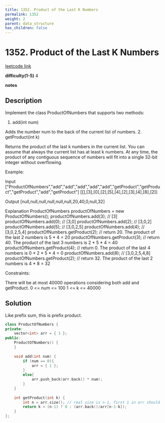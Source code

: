 ```yaml
---
title: 1352. Product of the Last K Numbers
permalink: 1352
weight: 2
parent: data_structure
has_children: false
---
```

# 1352. Product of the Last K Numbers
[leetcode link](https://leetcode.com/problems/product-of-the-last-k-numbers/)

**difficulty(1-5)** 
4

**notes**   


## Description
Implement the class ProductOfNumbers that supports two methods:

1. add(int num)

Adds the number num to the back of the current list of numbers.
2. getProduct(int k)

Returns the product of the last k numbers in the current list.
You can assume that always the current list has at least k numbers.
At any time, the product of any contiguous sequence of numbers will fit into a single 32-bit integer without overflowing.

 

Example:

Input
["ProductOfNumbers","add","add","add","add","add","getProduct","getProduct","getProduct","add","getProduct"]
[[],[3],[0],[2],[5],[4],[2],[3],[4],[8],[2]]

Output
[null,null,null,null,null,null,20,40,0,null,32]

Explanation
ProductOfNumbers productOfNumbers = new ProductOfNumbers();
productOfNumbers.add(3);        // [3]
productOfNumbers.add(0);        // [3,0]
productOfNumbers.add(2);        // [3,0,2]
productOfNumbers.add(5);        // [3,0,2,5]
productOfNumbers.add(4);        // [3,0,2,5,4]
productOfNumbers.getProduct(2); // return 20. The product of the last 2 numbers is 5 * 4 = 20
productOfNumbers.getProduct(3); // return 40. The product of the last 3 numbers is 2 * 5 * 4 = 40
productOfNumbers.getProduct(4); // return 0. The product of the last 4 numbers is 0 * 2 * 5 * 4 = 0
productOfNumbers.add(8);        // [3,0,2,5,4,8]
productOfNumbers.getProduct(2); // return 32. The product of the last 2 numbers is 4 * 8 = 32 
 

Constraints:

There will be at most 40000 operations considering both add and getProduct.
0 <= num <= 100
1 <= k <= 40000

## Solution
Like prefix sum, this is prefix product.

```c++
class ProductOfNumbers {
private:
    vector<int> arr = { 1 };
public:
    ProductOfNumbers() {
    }
    
    void add(int num) {
        if (num == 0){
            arr = { 1 };
        }
        else{
            arr.push_back(arr.back() * num);
        }
    }
    
    int getProduct(int k) {
        int n = arr.size(); // real size is n-1, first 1 in arr should not be counted
        return k > (n-1) ? 0 : (arr.back()/arr[n-1-k]);
    }
};
```

<!-- 
Default label
{: .label }

Blue label
{: .label .label-blue }

Stable
{: .label .label-green }

New release
{: .label .label-purple }

Coming soon
{: .label .label-yellow }

Deprecated
{: .label .label-red } -->
